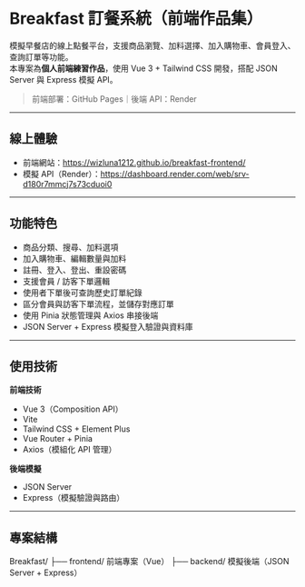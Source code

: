 # Breakfast 訂餐系統（前端作品集）

模擬早餐店的線上點餐平台，支援商品瀏覽、加料選擇、加入購物車、會員登入、查詢訂單等功能。  
本專案為**個人前端練習作品**，使用 Vue 3 + Tailwind CSS 開發，搭配 JSON Server 與 Express 模擬 API。

> 前端部署：GitHub Pages｜後端 API：Render

---

## **線上體驗**

- 前端網站：https://wizluna1212.github.io/breakfast-frontend/
- 模擬 API（Render）：https://dashboard.render.com/web/srv-d180r7mmcj7s73cduoi0

---

## **功能特色**

- 商品分類、搜尋、加料選項
- 加入購物車、編輯數量與加料
- 註冊、登入、登出、重設密碼
- 支援會員 / 訪客下單邏輯
- 使用者下單後可查詢歷史訂單紀錄
- 區分會員與訪客下單流程，並儲存對應訂單
- 使用 Pinia 狀態管理與 Axios 串接後端
- JSON Server + Express 模擬登入驗證與資料庫

---

## **使用技術**

**前端技術**

- Vue 3（Composition API）
- Vite
- Tailwind CSS + Element Plus
- Vue Router + Pinia
- Axios（模組化 API 管理）

**後端模擬**

- JSON Server
- Express（模擬驗證與路由）

---

## **專案結構**

Breakfast/
├── frontend/ 前端專案（Vue）
├── backend/ 模擬後端（JSON Server + Express）
